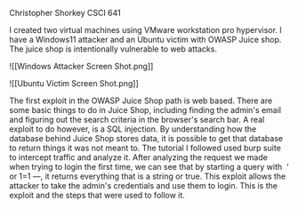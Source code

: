 Christopher Shorkey
CSCI 641

I created two virtual machines using VMware workstation pro hypervisor. I have a Windows11 attacker and an Ubuntu victim with OWASP Juice shop. The juice shop is intentionally vulnerable to web attacks. 

![[Windows Attacker Screen Shot.png]]

![[Ubuntu Victim Screen Shot.png]]

The first exploit in the OWASP Juice Shop path is web based. There are some basic things to do in Juice Shop, including finding the admin's email and figuring out the search criteria in the browser's search bar. A real exploit to do however, is a SQL injection. By understanding how the database behind Juice Shop stores data, it is possible to get that database to return things it was not meant to. The tutorial I followed used burp suite to intercept traffic and analyze it. After analyzing the request we made when trying to login the first time, we can see that by starting a query with  ‘ or 1=1 —, it returns everything that is a string or true. This exploit allows the attacker to take the admin's credentials and use them to login. This is the exploit and the steps that were used to follow it.